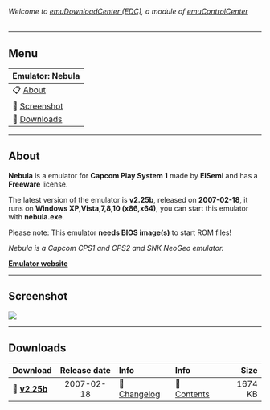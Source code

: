 ###### Welcome to [emuDownloadCenter (EDC)](https://github.com/PhoenixInteractiveNL/emuDownloadCenter/wiki/), a module of [emuControlCenter](https://github.com/PhoenixInteractiveNL/emuControlCenter/wiki/)
***
## Menu
| **Emulator: Nebula** |
|:---------|
| :clipboard: [About](#about) |
| :sunrise: [Screenshot](#screenshot) |
| :floppy_disk: [Downloads](#downloads) |
***
## About
**Nebula** is a emulator for **Capcom Play System 1** made by **ElSemi** and has a **Freeware** license.

The latest version of the emulator is **v2.25b**, released on **2007-02-18**, it runs on **Windows XP,Vista,7,8,10 (x86,x64)**, you can start this emulator with **nebula.exe**.

Please note: This emulator **needs BIOS image(s)** to start ROM files!

_Nebula is a Capcom CPS1 and CPS2 and SNK NeoGeo emulator._

[**Emulator website**](http://nebula.emulatronia.com)
***
## Screenshot
![](https://raw.githubusercontent.com/PhoenixInteractiveNL/emuDownloadCenter/master/hooks/nebula/screen.jpg)
***
## Downloads
| Download | Release date  | Info       | Info       | Size       |
|:---------|:-------------:|:-----------|:-----------|-----------:|
| :floppy_disk: [**v2.25b**](https://github.com/PhoenixInteractiveNL/edc-repo0003/raw/master/nebula/2.25b.7z) | 2007-02-18 | :page_facing_up: [Changelog](https://github.com/PhoenixInteractiveNL/edc-repo0003/blob/master/nebula/2.25b_changelog.txt) | :mag_right: [Contents](https://github.com/PhoenixInteractiveNL/edc-repo0003/blob/master/nebula/2.25b_contents.txt) | 1674 KB |

